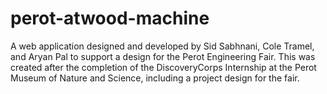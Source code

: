 # perot-atwood-machine

A web application designed and developed by Sid Sabhnani, Cole Tramel, and Aryan Pal to support a design for the Perot Engineering Fair. This was created after the completion of the DiscoveryCorps Internship at the Perot Museum of Nature and Science, including a project design for the fair.
